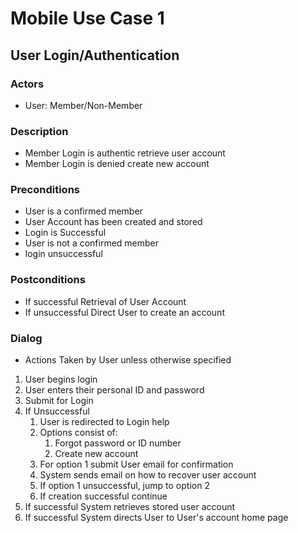 # Mobile Use Case 1

## User Login/Authentication

### Actors
* User: Member/Non-Member

### Description
* Member Login is authentic retrieve user account
* Member Login is denied create new account

### Preconditions
* User is a confirmed member
* User Account has been created and stored
* Login is Successful
* User is not a confirmed member
* login unsuccessful

### Postconditions
* If successful Retrieval of User Account 
* If unsuccessful Direct User to create an account 

### Dialog
* Actions Taken by User unless otherwise specified
 1. User begins login
 2. User enters their personal ID and password
 3. Submit for Login
 4. If Unsuccessful	
	1. User is redirected to Login help
	2. Options consist of:
		1. Forgot password or ID number
		2. Create new account
	3. For option 1 submit User email for confirmation 
	4. System sends email on how to recover user account
	4. If option 1 unsuccessful, jump to option 2
	5. If creation successful continue
 5. If successful System retrieves stored user account
 6. If successful System directs User to User's account home page

